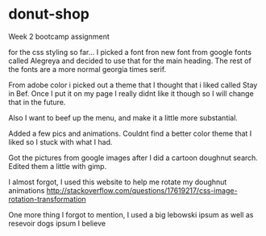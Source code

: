 # donut-shop
Week 2 bootcamp assignment


for the css styling so far...
I picked a font fron new font from google fonts called Alegreya and decided to use that for the main heading. The rest of the fonts are a more normal georgia times serif.

From adobe color i picked out a theme that I thought that i liked called Stay in Bef. Once I put it on my page I really didnt like it though so I will change that in the future.

Also I want to beef up the menu, and make it a little more substantial.

Added a few pics and animations. Couldnt find a better color theme that I liked so I stuck with what I had.

Got the pictures from google images after I did a cartoon doughnut search. Edited them a little with gimp.

I almost forgot, I used this website to help me rotate my doughnut animations
http://stackoverflow.com/questions/17619217/css-image-rotation-transformation

One more thing I forgot to mention, I used a big lebowski ipsum as well as resevoir dogs ipsum I believe

